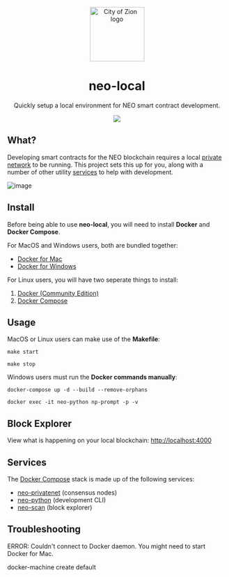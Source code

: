 <p align="center">
  <img
    src="http://res.cloudinary.com/vidsy/image/upload/v1503160820/CoZ_Icon_DARKBLUE_200x178px_oq0gxm.png"
    width="125px"
    alt="City of Zion logo">
</p>

<h1 align="center">neo-local</h1>

<p align="center">
  Quickly setup a local environment for NEO smart contract development.
</p>

<p align="center">
  <a href="https://travis-ci.org/CityOfZion/neo-local">
    <img src="https://img.shields.io/travis/CityOfZion/neo-local/master.svg">
  </a>
</p>

## What?

Developing smart contracts for the NEO blockchain requires a local 
[private network](https://hub.docker.com/r/cityofzion/neo-privatenet/) to be running. This project 
sets this up for you, along with a number of other utility [services](#services) to help with development.

![image](https://user-images.githubusercontent.com/2796074/36632958-9247f8ba-198d-11e8-8055-f096141902d9.png)

## Install

Before being able to use **neo-local**, you will need to install **Docker** and **Docker Compose**.

For MacOS and Windows users, both are bundled together:

- [Docker for Mac](https://docs.docker.com/docker-for-mac/install/)
- [Docker for Windows](https://docs.docker.com/docker-for-windows/install/)

For Linux users, you will have two seperate things to install:

1. [Docker (Community Edition)](https://store.docker.com/search?offering=community&operating_system=linux&q=&type=edition)
1. [Docker Compose](https://docs.docker.com/compose/install/#install-compose)

## Usage

MacOS or Linux users can make use of the **Makefile**:

```
make start
```
```
make stop
```

Windows users must run the **Docker commands manually**:

```
docker-compose up -d --build --remove-orphans
```
```
docker exec -it neo-python np-prompt -p -v
```

## Block Explorer

View what is happening on your local blockchain: [http://localhost:4000](http://localhost:4000)

## Services

The [Docker Compose](https://docs.docker.com/compose/) stack is made up of the following
services:

- [neo-privatenet](https://hub.docker.com/r/cityofzion/neo-privatenet/) (consensus nodes)
- [neo-python](https://github.com/CityOfZion/neo-python) (development CLI)
- [neo-scan](https://github.com/CityOfZion/neo-scan) (block explorer)

## Troubleshooting

ERROR: Couldn't connect to Docker daemon. You might need to start Docker for Mac.

docker-machine create default

